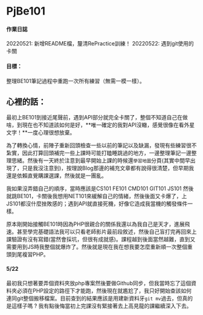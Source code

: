 # PjBe101
#### 作業日誌
20220521: 新增README檔，釐清RePractice訓練！
20220522: 遇到git使用的卡關

#### 目標：
整理BE101筆記過程中重跑一次所有練習（無需一模一樣）。


## 心裡的話：
最初上BE101到接近尾聲前，遇到API部分就完全卡關了，整個不知道自己在做啥，到現在也不知道該如何是好，**唯一確定的我對API沒轍，感覺很像在看外星文字！**一度心理很想放棄。  

為了轉換心情，前陣子重新回頭檢查一些以前的筆記以及缺漏，發現有些練習很不紮實，因此打算回頭補完一些上課時可能打瞌睡跳過的地方，一邊整理筆記一邊整理思緒。然後有一天終於注意到最早開始上課的時候還`學習地圖`分頁(其實中間早出現了，只是我沒注意到)，按理說Blog那邊的補充文章都有說得很清楚，但早期我還是依賴直覺購課選課，然後就是一團亂。  

我如果沒弄錯自己的順序，當時應該是CS101 FE101 CMD101 GIT101 JS101 然後就跳BE101，卡關後我想用NET101來緩解自己的情緒，然後後面又卡爆了，上JS101都沒什麼挫敗感的；遇到API就直接死機，好像它造成我當機的觸發條件一樣。  

原本剛開始接觸BE101時因為PHP很親合的關係我還以為我自己是天才，進展飛速。甚至學完基礎語法我可以只看老師影片最前段敘述，然後自己盲打完再回來上課驗證有沒有寫錯(當然會採坑，但很有成就感)。課程越到後面當然越難，直到又需要用到JS時我整個就爆炸了。然後就是現在我在想我要怎麼重新順一次整個重頭到尾複習PHP。  

#### 5/22
最初我只想著要弄個資料夾放php專案然後要做Github同步，但我當時忘了這個資料夾必須在PHP設定的路徑下才能跑，然後現在就尷尬了，我只好開始查該如何連同git整個搬移檔案。目前查到的結果應該是用建新資料牙`git mv`過去，但真的是這樣子嗎 ? 我有點後悔當初上完課沒有緊接著去上高見龍的課繼續深入下去。  






